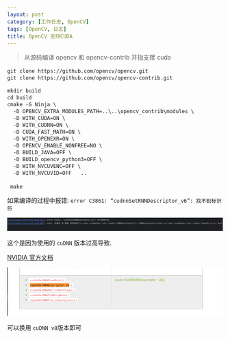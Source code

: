 ```yaml
---
layout: post
category: [工作日志, OpenCV]
tags: [OpenCV, 日志]
title: OpenCV 支持CUDA
---
```


> 从源码编译 opencv 和 opencv-contrib 并指支撑 cuda


```shell
git clone https://github.com/opencv/opencv.git
git clone https://github.com/opencv/opencv-contrib.git
```

```shell
mkdir build
cd build
cmake -G Ninja \
  -D OPENCV_EXTRA_MODULES_PATH=..\..\opencv_contrib\modules \
  -D WITH_CUDA=ON \
  -D WITH_CUDNN=ON \
  -D CUDA_FAST_MATH=ON \
  -D WITH_OPENEXR=ON \
  -D OPENCV_ENABLE_NONFREE=NO \
  -D BUILD_JAVA=OFF \
  -D BUILD_opencv_python3=OFF \
  -D WITH_NVCUVENC=OFF \
  -D WITH_NVCUVID=OFF   ..
 
 make
```

如果编译的过程中报错: `error C3861: “cudnnSetRNNDescriptor_v6”: 找不到标识符`

![](../../../assets/posts/工作日志/OpenCV/202403110944/img.png)

这个是因为使用的 `cuDNN` 版本过高导致.

[NVIDIA 官方文档](https://docs.nvidia.com/deeplearning/cudnn/api/overview.html)

![](../../../assets/posts/工作日志/OpenCV/202403110944/img_1.png)

可以换用 `cuDNN v8`版本即可
